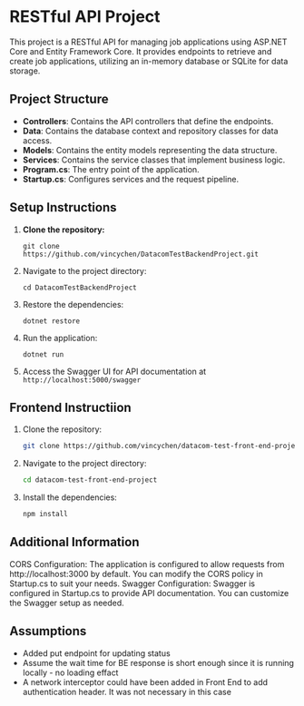 # RESTful API Project

This project is a RESTful API for managing job applications using ASP.NET Core and Entity Framework Core. It provides endpoints to retrieve and create job applications, utilizing an in-memory database or SQLite for data storage.

## Project Structure

- **Controllers**: Contains the API controllers that define the endpoints.
- **Data**: Contains the database context and repository classes for data access.
- **Models**: Contains the entity models representing the data structure.
- **Services**: Contains the service classes that implement business logic.
- **Program.cs**: The entry point of the application.
- **Startup.cs**: Configures services and the request pipeline.

## Setup Instructions

1. **Clone the repository:**

   ```
   git clone https://github.com/vincychen/DatacomTestBackendProject.git
   ```

2. Navigate to the project directory:

   ```
   cd DatacomTestBackendProject
   ```

3. Restore the dependencies:

   ```
   dotnet restore
   ```

4. Run the application:

   ```
   dotnet run
   ```

5. Access the Swagger UI for API documentation at `http://localhost:5000/swagger`

## Frontend Instructiion

1. Clone the repository:

   ```sh
   git clone https://github.com/vincychen/datacom-test-front-end-project.git
   ```

2. Navigate to the project directory:

   ```sh
   cd datacom-test-front-end-project
   ```

3. Install the dependencies:

   ```sh
   npm install
   ```

## Additional Information

CORS Configuration: The application is configured to allow requests from http://localhost:3000 by default. You can modify the CORS policy in Startup.cs to suit your needs.
Swagger Configuration: Swagger is configured in Startup.cs to provide API documentation. You can customize the Swagger setup as needed.

## Assumptions

- Added put endpoint for updating status
- Assume the wait time for BE response is short enough since it is running locally - no loading effact
- A network interceptor could have been added in Front End to add authentication header. It was not necessary in this case
